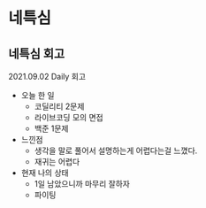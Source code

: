 # 네특심

## 네특심 회고

2021.09.02 Daily 회고

- 오늘 한 일
  - 코딜리티 2문제
  - 라이브코딩 모의 면접
  - 백준 1문제
- 느낀점
  - 생각을 말로 풀어서 설명하는게 어렵다는걸 느꼈다.
  - 재귀는 어렵다
- 현재 나의 상태
  - 1일 남았으니까 마무리 잘하자
  - 파이팅